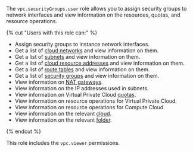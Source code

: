 The `vpc.securityGroups.user` role allows you to assign security groups to network interfaces and view information on the resources, quotas, and resource operations.

{% cut "Users with this role can:" %}

* Assign security groups to instance network interfaces.
* Get a list of [cloud networks](../../../vpc/concepts/network.md#network) and view information on them.
* Get a list of [subnets](../../../vpc/concepts/network.md#subnet) and view information on them.
* Get a list of [cloud resource addresses](../../../vpc/concepts/address.md) and view information on them.
* Get a list of [route tables](../../../vpc/concepts/routing.md#rt-vpc) and view information on them.
* Get a list of [security groups](../../../vpc/concepts/security-groups.md) and view information on them.
* View information on [NAT gateways](../../../vpc/concepts/gateways.md).
* View information on the IP addresses used in subnets.
* View information on Virtual Private Cloud [quotas](../../../vpc/concepts/limits.md#vpc-quotas).
* View information on resource operations for Virtual Private Cloud.
* View information on resource operations for Compute Cloud.
* View information on the relevant [cloud](../../../resource-manager/concepts/resources-hierarchy.md#cloud).
* View information on the relevant [folder](../../../resource-manager/concepts/resources-hierarchy.md#folder).

{% endcut %}

This role includes the `vpc.viewer` permissions.